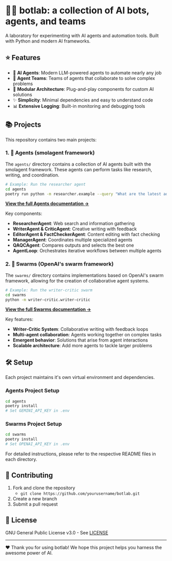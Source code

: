 # 🤖🧪 botlab: a collection of AI bots, agents, and teams

A laboratory for experimenting with AI agents and automation tools. Built with Python and modern AI frameworks.

## ⭐ Features

- 🤖 **AI Agents**: Modern LLM-powered agents to automate nearly any job
- 🤝 **Agent Teams**: Teams of agents that collaborate to solve complex problems
- 🧩 **Modular Architecture**: Plug-and-play components for custom AI solutions
- ✨ **Simplicity**: Minimal dependencies and easy to understand code
- 📊 **Extensive Logging**: Built-in monitoring and debugging tools

## 📚 Projects

This repository contains two main projects:

### 1. 🧠 Agents (smolagent framework)

The `agents/` directory contains a collection of AI agents built with the smolagent framework. These agents can perform tasks like research, writing, and coordination.

```bash
# Example: Run the researcher agent
cd agents
poetry run python -m researcher.example --query "What are the latest advancements in AI?"
```

**[View the full Agents documentation →](agents/README.md)**

Key components:
- **ResearcherAgent**: Web search and information gathering
- **WriterAgent & CriticAgent**: Creative writing with feedback
- **EditorAgent & FactCheckerAgent**: Content editing with fact checking
- **ManagerAgent**: Coordinates multiple specialized agents
- **QAQCAgent**: Compares outputs and selects the best one
- **AgentLoop**: Orchestrates iterative workflows between multiple agents

### 2. 🐝 Swarms (OpenAI's swarm framework)

The `swarms/` directory contains implementations based on OpenAI's swarm framework, allowing for the creation of collaborative agent systems.

```bash
# Example: Run the writer-critic swarm
cd swarms
python -m writer-critic.writer-critic
```

**[View the full Swarms documentation →](swarms/README.md)**

Key features:
- **Writer-Critic System**: Collaborative writing with feedback loops
- **Multi-agent collaboration**: Agents working together on complex tasks
- **Emergent behavior**: Solutions that arise from agent interactions
- **Scalable architecture**: Add more agents to tackle larger problems

## 🛠️ Setup

Each project maintains it's own virtual environment and dependencies.

### Agents Project Setup

```bash
cd agents
poetry install
# Set GEMINI_API_KEY in .env
```

### Swarms Project Setup

```bash
cd swarms
poetry install
# Set OPENAI_API_KEY in .env
```

For detailed instructions, please refer to the respective README files in each directory.

## 🤝 Contributing

1. Fork and clone the repository
    - `git clone https://github.com/yourusername/botlab.git`
2. Create a new branch
3. Submit a pull request

## 📜 License

GNU General Public License v3.0 - See [LICENSE](LICENSE)

---

❤️ Thank you for using botlab! We hope this project helps you harness the awesome power of AI.
